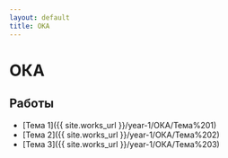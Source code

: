 ```yaml
---
layout: default
title: ОКА
---
```


# ОКА

## Работы

- [Тема 1]({{ site.works_url }}/year-1/ОКА/Тема%201)
- [Тема 2]({{ site.works_url }}/year-1/ОКА/Тема%202)
- [Тема 3]({{ site.works_url }}/year-1/ОКА/Тема%203) 